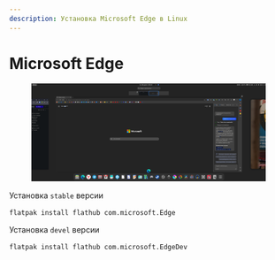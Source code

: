 ```yaml
---
description: Установка Microsoft Edge в Linux
---
```


# Microsoft Edge

<figure><img src="../../.gitbook/assets/Снимок экрана от 2023-04-30 18-37-00.png" alt=""><figcaption></figcaption></figure>

Установка `stable` версии

```bash
flatpak install flathub com.microsoft.Edge
```

Установка `devel` версии

```bash
flatpak install flathub com.microsoft.EdgeDev
```
